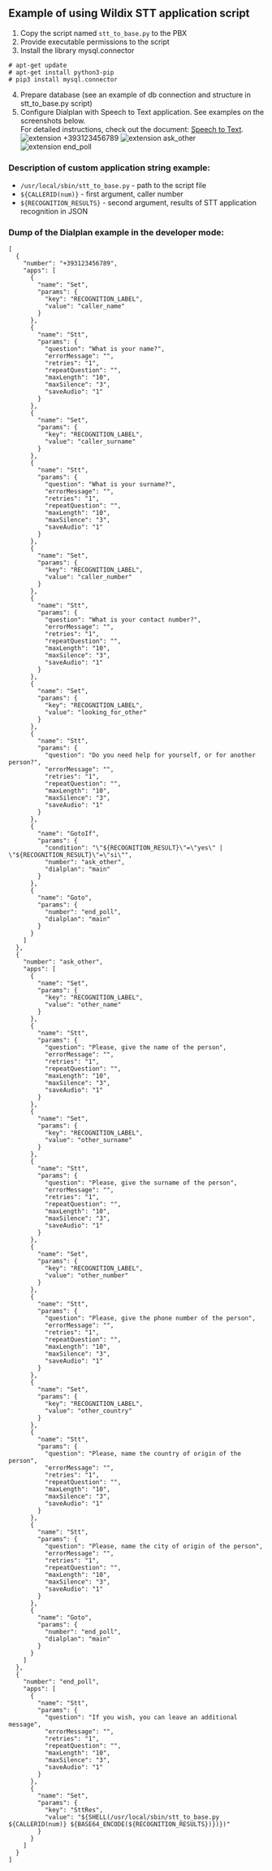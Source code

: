 ## Example of using Wildix STT application script
1. Copy the script named `stt_to_base.py` to the PBX
2. Provide executable permissions to the script
3. Install the library mysql.connector
```
# apt-get update
# apt-get install python3-pip
# pip3 install mysql.connector
```
4. Prepare database (see an example of db connection and structure in stt_to_base.py script)
5. Configure Dialplan with Speech to Text application. See examples on the screenshots below.<br>
For detailed instructions, check out the document: [Speech to Text](https://wildix.atlassian.net/wiki/spaces/DOC/pages/30281834/Dialplan+applications+-+Admin+Guide#Dialplanapplications-AdminGuide-SpeechtoText).
   ![extension +393123456789](stt_context_a.png)
   ![extension ask_other](stt_context_b.png)
   ![extension end_poll](stt_context_c.png)


### Description of custom application string example:
- `/usr/local/sbin/stt_to_base.py` - path to the script file
- `${CALLERID(num)}` - first argument, caller number
- `${RECOGNITION_RESULTS}` - second argument, results of STT application recognition in JSON

### Dump of the Dialplan example in the developer mode:
```
[
  {
    "number": "+393123456789",
    "apps": [
      {
        "name": "Set",
        "params": {
          "key": "RECOGNITION_LABEL",
          "value": "caller_name"
        }
      },
      {
        "name": "Stt",
        "params": {
          "question": "What is your name?",
          "errorMessage": "",
          "retries": "1",
          "repeatQuestion": "",
          "maxLength": "10",
          "maxSilence": "3",
          "saveAudio": "1"
        }
      },
      {
        "name": "Set",
        "params": {
          "key": "RECOGNITION_LABEL",
          "value": "caller_surname"
        }
      },
      {
        "name": "Stt",
        "params": {
          "question": "What is your surname?",
          "errorMessage": "",
          "retries": "1",
          "repeatQuestion": "",
          "maxLength": "10",
          "maxSilence": "3",
          "saveAudio": "1"
        }
      },
      {
        "name": "Set",
        "params": {
          "key": "RECOGNITION_LABEL",
          "value": "caller_number"
        }
      },
      {
        "name": "Stt",
        "params": {
          "question": "What is your contact number?",
          "errorMessage": "",
          "retries": "1",
          "repeatQuestion": "",
          "maxLength": "10",
          "maxSilence": "3",
          "saveAudio": "1"
        }
      },
      {
        "name": "Set",
        "params": {
          "key": "RECOGNITION_LABEL",
          "value": "looking_for_other"
        }
      },
      {
        "name": "Stt",
        "params": {
          "question": "Do you need help for yourself, or for another person?",
          "errorMessage": "",
          "retries": "1",
          "repeatQuestion": "",
          "maxLength": "10",
          "maxSilence": "3",
          "saveAudio": "1"
        }
      },
      {
        "name": "GotoIf",
        "params": {
          "condition": "\"${RECOGNITION_RESULT}\"=\"yes\" | \"${RECOGNITION_RESULT}\"=\"si\"",
          "number": "ask_other",
          "dialplan": "main"
        }
      },
      {
        "name": "Goto",
        "params": {
          "number": "end_poll",
          "dialplan": "main"
        }
      }
    ]
  },
  {
    "number": "ask_other",
    "apps": [
      {
        "name": "Set",
        "params": {
          "key": "RECOGNITION_LABEL",
          "value": "other_name"
        }
      },
      {
        "name": "Stt",
        "params": {
          "question": "Please, give the name of the person",
          "errorMessage": "",
          "retries": "1",
          "repeatQuestion": "",
          "maxLength": "10",
          "maxSilence": "3",
          "saveAudio": "1"
        }
      },
      {
        "name": "Set",
        "params": {
          "key": "RECOGNITION_LABEL",
          "value": "other_surname"
        }
      },
      {
        "name": "Stt",
        "params": {
          "question": "Please, give the surname of the person",
          "errorMessage": "",
          "retries": "1",
          "repeatQuestion": "",
          "maxLength": "10",
          "maxSilence": "3",
          "saveAudio": "1"
        }
      },
      {
        "name": "Set",
        "params": {
          "key": "RECOGNITION_LABEL",
          "value": "other_number"
        }
      },
      {
        "name": "Stt",
        "params": {
          "question": "Please, give the phone number of the person",
          "errorMessage": "",
          "retries": "1",
          "repeatQuestion": "",
          "maxLength": "10",
          "maxSilence": "3",
          "saveAudio": "1"
        }
      },
      {
        "name": "Set",
        "params": {
          "key": "RECOGNITION_LABEL",
          "value": "other_country"
        }
      },
      {
        "name": "Stt",
        "params": {
          "question": "Please, name the country of origin of the person",
          "errorMessage": "",
          "retries": "1",
          "repeatQuestion": "",
          "maxLength": "10",
          "maxSilence": "3",
          "saveAudio": "1"
        }
      },
      {
        "name": "Stt",
        "params": {
          "question": "Please, name the city of origin of the person",
          "errorMessage": "",
          "retries": "1",
          "repeatQuestion": "",
          "maxLength": "10",
          "maxSilence": "3",
          "saveAudio": "1"
        }
      },
      {
        "name": "Goto",
        "params": {
          "number": "end_poll",
          "dialplan": "main"
        }
      }
    ]
  },
  {
    "number": "end_poll",
    "apps": [
      {
        "name": "Stt",
        "params": {
          "question": "If you wish, you can leave an additional message",
          "errorMessage": "",
          "retries": "1",
          "repeatQuestion": "",
          "maxLength": "10",
          "maxSilence": "3",
          "saveAudio": "1"
        }
      },
      {
        "name": "Set",
        "params": {
          "key": "SttRes",
          "value": "${SHELL(/usr/local/sbin/stt_to_base.py ${CALLERID(num)} ${BASE64_ENCODE(${RECOGNITION_RESULTS})})})"
        }
      }
    ]
  }
]
```
